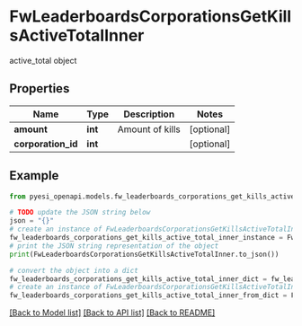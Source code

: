 # FwLeaderboardsCorporationsGetKillsActiveTotalInner

active_total object

## Properties

Name | Type | Description | Notes
------------ | ------------- | ------------- | -------------
**amount** | **int** | Amount of kills | [optional] 
**corporation_id** | **int** |  | [optional] 

## Example

```python
from pyesi_openapi.models.fw_leaderboards_corporations_get_kills_active_total_inner import FwLeaderboardsCorporationsGetKillsActiveTotalInner

# TODO update the JSON string below
json = "{}"
# create an instance of FwLeaderboardsCorporationsGetKillsActiveTotalInner from a JSON string
fw_leaderboards_corporations_get_kills_active_total_inner_instance = FwLeaderboardsCorporationsGetKillsActiveTotalInner.from_json(json)
# print the JSON string representation of the object
print(FwLeaderboardsCorporationsGetKillsActiveTotalInner.to_json())

# convert the object into a dict
fw_leaderboards_corporations_get_kills_active_total_inner_dict = fw_leaderboards_corporations_get_kills_active_total_inner_instance.to_dict()
# create an instance of FwLeaderboardsCorporationsGetKillsActiveTotalInner from a dict
fw_leaderboards_corporations_get_kills_active_total_inner_from_dict = FwLeaderboardsCorporationsGetKillsActiveTotalInner.from_dict(fw_leaderboards_corporations_get_kills_active_total_inner_dict)
```
[[Back to Model list]](../README.md#documentation-for-models) [[Back to API list]](../README.md#documentation-for-api-endpoints) [[Back to README]](../README.md)


